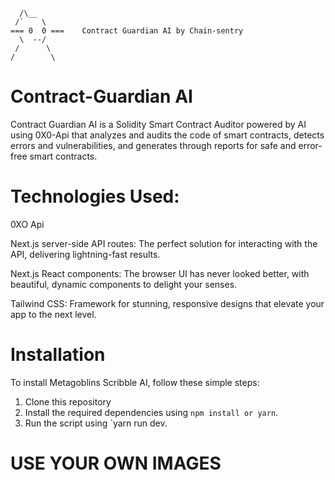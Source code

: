       /\__
     /`    \
    === 0  0 ===    Contract Guardian AI by Chain-sentry
      \  --/
     /      \
    /        \
                              
# Contract-Guardian AI

Contract Guardian AI is a Solidity Smart Contract Auditor powered by AI using 0X0-Api that analyzes and audits the code of smart contracts, detects errors and vulnerabilities, and generates through reports for safe and error-free smart contracts.

# Technologies Used:

0XO Api

Next.js server-side API routes: The perfect solution for interacting with the  API, delivering lightning-fast results.

Next.js React components: The browser UI has never looked better, with beautiful, dynamic components to delight your senses.

Tailwind CSS: Framework for stunning, responsive designs that elevate your app to the next level.


# Installation

To install Metagoblins Scribble AI, follow these simple steps:

1. Clone this repository
2. Install the required dependencies using `npm install or yarn`.
3. Run the script using `yarn run dev.  

# USE YOUR OWN IMAGES #







                                                                                                     
                                                                                                     
                                                                                                  
